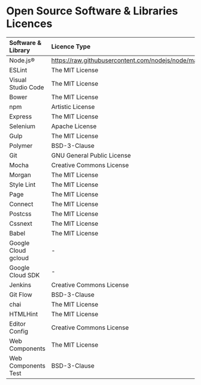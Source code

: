 Open Source Software & Libraries Licences
=========================================

| Software & Library | Licence Type | Licence Context | Website |
|:-|:-|:-|:-|
| Node.js® | https://raw.githubusercontent.com/nodejs/node/master/LICENSE | https://nodejs.org/en/ |
| ESLint | The MIT License | https://github.com/eslint/eslint/blob/master/LICENSE | http://eslint.org/ |
| Visual Studio Code | The MIT License | https://en.wikipedia.org/wiki/MIT_License | https://code.visualstudio.com/ |
| Bower | The MIT License | https://github.com/bower/bower/blob/master/LICENSE | http://bower.io/ |
| npm | Artistic License | https://github.com/npm/npm/blob/master/LICENSE | https://www.npmjs.com/ |
| Express | The MIT License | https://github.com/expressjs/express/blob/master/LICENSE | http://expressjs.com/ |
| Selenium | Apache License | http://www.apache.org/licenses/LICENSE-2.0 | http://www.seleniumhq.org/ |
| Gulp | The MIT License | https://github.com/gulpjs/gulp/blob/master/LICENSE | http://gulpjs.com/ |
| Polymer | BSD-3-Clause | https://github.com/Polymer/polymer/blob/master/LICENSE.txt | https://www.polymer-project.org/1.0/ |
| Git | GNU General Public License | https://opensource.org/licenses/GPL-2.0 | https://git-scm.com/ |
| Mocha | Creative Commons License | http://creativecommons.org/licenses/by/4.0/ | https://mochajs.org/ |
| Morgan | The MIT License | https://github.com/expressjs/morgan/blob/master/LICENSE | https://github.com/expressjs/morgan |
| Style Lint | The MIT License | https://raw.githubusercontent.com/stylelint/stylelint/master/LICENSE | http://stylelint.io/ |
| Page | The MIT License | https://opensource.org/licenses/MIT | https://visionmedia.github.io/page.js/ |
| Connect | The MIT License | https://github.com/senchalabs/connect/blob/master/LICENSE | https://github.com/senchalabs/connect#readme |
| Postcss | The MIT License | https://opensource.org/licenses/MIT | http://postcss.org/ |
| Cssnext | The MIT License | https://github.com/MoOx/postcss-cssnext/blob/master/LICENSE | http://cssnext.io/ |
| Babel | The MIT License | https://github.com/babel/babel/blob/master/LICENSE | https://babeljs.io/ |
| Google Cloud gcloud | - | https://cloud.google.com/terms/ | https://cloud.google.com/ |
| Google Cloud SDK | - | https://cloud.google.com/terms/ | https://sdk.cloud.google.com |
| Jenkins | Creative Commons License | https://creativecommons.org/licenses/by-sa/4.0/ | https://jenkins.io/ |
| Git Flow | BSD-3-Clause | https://github.com/nvie/gitflow/blob/develop/LICENSE | https://github.com/nvie/gitflow |
| chai | The MIT License | https://opensource.org/licenses/MIT | http://chaijs.com/ |
| HTMLHint | The MIT License | https://github.com/yaniswang/HTMLHint/blob/master/LICENSE.md | http://htmlhint.com/ |
| Editor Config | Creative Commons License | http://creativecommons.org/licenses/by/3.0/ | http://editorconfig.org/ |
| Web Components | The MIT License | http://webcomponentsorg.mit-license.org/ | http://webcomponents.org/ |
| Web Components Test | BSD-3-Clause | https://github.com/Polymer/web-component-tester/blob/master/LICENSE | https://github.com/Polymer/web-component-tester |